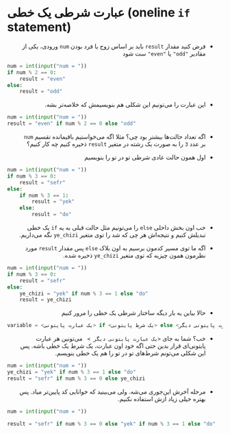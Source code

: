# عبارت شرطی یک خطی (oneline `if` statement)

<div style="direction:rtl!important">

* فرض کنید مقدار `result` باید بر اساس زوج یا فرد بودن `num` ورودی، یکی از مقادیر `"odd"` یا `"even"` ست شود 

</div>

```python
num = int(input("num = "))
if num % 2 == 0:
    result = "even"
else:
    result = "odd"    
```

<div style="direction:rtl!important">

* این عبارت را می‌تونیم این شکلی هم بنویسیمش که خلاصه‌تر بشه.

</div>

```python
num = int(input("num = "))
result = "even" if num % 2 == 0 else "odd"
```

<div style="direction:rtl!important">

* اگه تعداد حالت‌ها بیشتر بود چی؟ مثلا اگه می‌خواستیم باقیمانده تقسیم `num` بر عدد `3` را به صورت یک رشته در متغیر `result` ذخیره کنیم چه کار کنیم؟ 

* اول همون حالت عادی شرطی تو در تو را بنویسیم

</div>

```python
num = int(input("num = "))
if num % 3 == 0:
    result = "sefr"
else:
    if num % 3 == 1:
        result = "yek"
    else:
        result = "do" 
```

<div style="direction:rtl!important">

* خب اون بخش داخلی `else` را می‌تونیم مثل حالت قبلی به یه `if` یک خطی تبدیلش کنیم و نتیجه‌اش هر چی که شد را توی متغیر `ye_chizi` نگه می‌داریم.

* اگه ما توی مسیر کدمون برسیم به اون بلاک `else` پس مقدار `result` مورد نظرمون همون چیزیه که توی متغیر `ye_chizi` ذخیره شده.

</div>


```python
num = int(input("num = "))
if num % 3 == 0:
    result = "sefr"
else:
    ye_chizi = "yek" if num % 3 == 1 else "do"
    result = ye_chizi
```

<div style="direction:rtl!important">

* حالا بیاین یه بار دیگه ساختار شرطی یک خطی را مرور کنیم

</div>



```python
variable = <یک عبارت پایتونی> if <یک شرط پایتونی> else <یک عبارت پایتونی دیگر>
```

<div style="direction:rtl!important">

* خب؟ شما به جای `<یک عبارت پایتونی دیگر > ` می‌تونین هر عبارت پایتونی‌ای قرار بدین حتی اگه خود اون عبارت، یک شرط یک خطی باشه. پس این شکلی می‌تونم شرط‌های تو در تو را هم یک خطی بنویسم. 

</div>


```python
num = int(input("num = "))
ye_chizi = "yek" if num % 3 == 1 else "do"
result = "sefr" if num % 3 == 0 else ye_chizi
```

<div style="direction:rtl!important">

* مرحله آخرش این‌جوری می‌شه. ولی می‌بینید که خوانایی کد پایین‌تر میاد. پس بهتره خیلی زیاد ازش استفاده نکنیم.

</div>


```python
num = int(input("num = "))

result = "sefr" if num % 3 == 0 else "yek" if num % 3 == 1 else "do"
```

